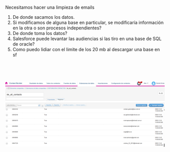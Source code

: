 Necesitamos hacer una limpieza de emails

1.  De donde sacamos los datos.
2.  Si modificamos de alguna base en particular, se modificaría información en la otra o son procesos independientes?
3.  De donde toma los datos?
4.  Salesforce puede levantar las audiencias si las tiro en una base de SQL de oracle?
5.  Como puedo lidiar con el limite de los 20 mb al descargar una base en sf

&nbsp;

&nbsp;

![c05085328bfdce7ae4b16fa00571c10d.png](../_resources/c05085328bfdce7ae4b16fa00571c10d.png)